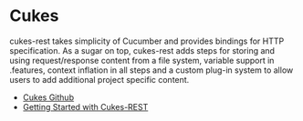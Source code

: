# Cukes

cukes-rest takes simplicity of Cucumber and provides bindings for HTTP specification. As a sugar on top, cukes-rest adds steps for storing and using request/response content from a file system, variable support in .features, context inflation in all steps and a custom plug-in system to allow users to add additional project specific content.

- [Cukes Github](https://github.com/ctco/cukes)
- [Getting Started with Cukes-REST](https://speakerdeck.com/larchaon/getting-started-with-cukes-rest?slide=23)

